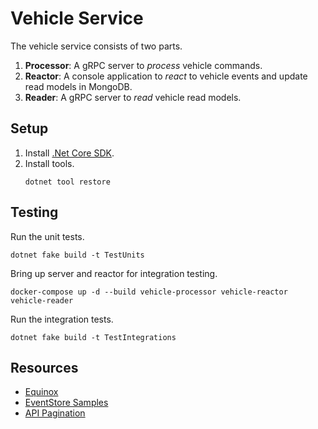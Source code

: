 # Vehicle Service
The vehicle service consists of two parts.
1. **Processor**: A gRPC server to _process_ vehicle commands.
2. **Reactor**: A console application to _react_ to vehicle events and update read models in MongoDB.
3. **Reader**: A gRPC server to _read_ vehicle read models.

## Setup
1. Install [.Net Core SDK](https://andrewmeier.dev/win-dev#dotnet).
2. Install tools.
    ```shell
    dotnet tool restore
    ```

## Testing
Run the unit tests.
```
dotnet fake build -t TestUnits
```

Bring up server and reactor for integration testing.
```
docker-compose up -d --build vehicle-processor vehicle-reactor vehicle-reader
```

Run the integration tests.
```
dotnet fake build -t TestIntegrations
```

## Resources
- [Equinox](https://github.com/jet/equinox)
- [EventStore Samples](https://github.com/EventStore/EventStore.Samples.Dotnet)
- [API Pagination](https://cloud.google.com/apis/design/design_patterns#list_pagination)
